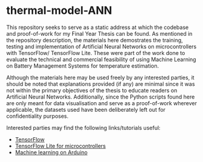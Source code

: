 # thermal-model-ANN

This repository seeks to serve as a static address at which the codebase and proof-of-work for my Final Year Thesis can be found. As mentioned in the repository description, the materials here demostrates the training, testing and implementation of Artificial Neural Networks on microcontrollers with TensorFlow/ TensorFlow Lite. These were part of the work done to evaluate the technical and commercial feasibility of using Machine Learning on Battery Management Systems for temperature estimation.

Although the materials here may be used freely by any interested parties, it should be noted that explanations provided (if any) are minimal since it was not within the primary objectives of the thesis to educate readers on Artificial Neural Networks. Additionally, since the Python scripts found here are only meant for data visualisation and serve as a proof-of-work wherever applicable, the datasets used have been deliberately left out for confidentiality purposes.

Interested parties may find the following links/tutorials useful:
- [TensorFlow](https://www.tensorflow.org/)
- [TensorFlow Lite for microcontrollers](https://www.tensorflow.org/lite/microcontrollers)
- [Machine learning on Arduino](https://blog.arduino.cc/2019/10/15/get-started-with-machine-learning-on-arduino/)
